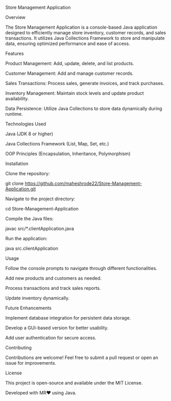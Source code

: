 Store Management Application

Overview

The Store Management Application is a console-based Java application designed to efficiently manage store inventory, customer records, and sales transactions. It utilizes Java Collections Framework to store and manipulate data, ensuring optimized performance and ease of access.

Features

Product Management: Add, update, delete, and list products.

Customer Management: Add and manage customer records.

Sales Transactions: Process sales, generate invoices, and track purchases.

Inventory Management: Maintain stock levels and update product availability.

Data Persistence: Utilize Java Collections to store data dynamically during runtime.

Technologies Used

Java (JDK 8 or higher)

Java Collections Framework (List, Map, Set, etc.)

OOP Principles (Encapsulation, Inheritance, Polymorphism)


Installation

Clone the repository:

git clone https://github.com/maheshrode22/Store-Management-Application.git

Navigate to the project directory:

cd Store-Management-Application

Compile the Java files:

javac src/*.clientApplication.java

Run the application:

java src.clientApplication

Usage

Follow the console prompts to navigate through different functionalities.

Add new products and customers as needed.

Process transactions and track sales reports.

Update inventory dynamically.

Future Enhancements

Implement database integration for persistent data storage.

Develop a GUI-based version for better usability.

Add user authentication for secure access.

Contributing

Contributions are welcome! Feel free to submit a pull request or open an issue for improvements.

License

This project is open-source and available under the MIT License.

Developed with MR❤️ using Java.

